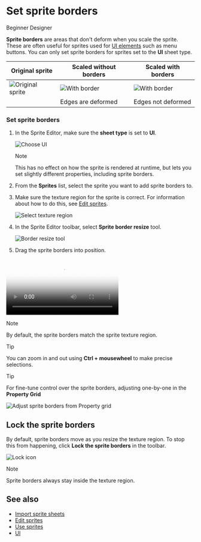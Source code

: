 # Set sprite borders

<span class="label label-doc-level">Beginner</span>
<span class="label label-doc-audience">Designer</span>

**Sprite borders** are areas that don't deform when you scale the sprite. These are often useful for sprites used for [UI elements](../ui/ui-libraries.md) such as menu buttons. You can only set sprite borders for sprites set to the **UI** sheet type.

| Original sprite | Scaled without borders  | Scaled with borders  |
|----------|---|---|
|   ![Original sprite](media/original-sprite.png)       |![With border](media/sprite-stretched-no-border.png)   | ![With border](media/sprite-stretched-with-border.png)  |
||Edges are deformed|Edges not deformed|


### Set sprite borders

1. In the Sprite Editor, make sure the **sheet type** is set to **UI**.

    ![Choose UI](media/select-type-UI.png)

    >[!Note]
    >This has no effect on how the sprite is rendered at runtime, but lets you set slightly different properties, including sprite borders.

2. From the **Sprites** list, select the sprite you want to add sprite borders to.

3. Make sure the texture region for the sprite is correct. For information about how to do this, see [Edit sprites](edit-sprites.md).

    ![Select texture region](media/select-starbox.png)

4. In the Sprite Editor toolbar, select **Sprite border resize** tool.

    ![Border resize tool](media/border-resize-tool-icon.png)

5. Drag the sprite borders into position.

<p>
    <video autoplay loop class="responsive-video" poster="media\adjust-sprite-border.png">
       <source src="media\adjust-sprite-border.mp4" type="video/mp4">
    </video>
</p>

>[!Note]
>By default, the sprite borders match the sprite texture region.

>[!TIP]
>You can zoom in and out using **Ctrl + mousewheel** to make precise selections.

> [!TIP]
>
> For fine-tune control over the sprite borders, adjusting one-by-one in the **Property Grid**
>
> ![Adjust sprite borders from Property grid](media/adjust-sprite-border-from-property-grid.png)

## Lock the sprite borders

By default, sprite borders move as you resize the texture region. To stop this from happening, click **Lock the sprite borders** in the toolbar.

![Lock icon](media/lock-icon.png)

>[!Note]
>Sprite borders always stay inside the texture region.

## See also

* [Import sprite sheets](import-sprite-sheets.md)
* [Edit sprites](edit-sprites.md)
* [Use sprites](use-sprites.md)
* [UI](../ui/index.md)